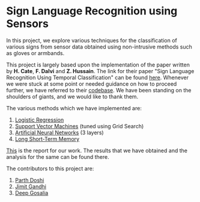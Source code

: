 # Sign Language Recognition using Sensors
In this project, we explore various techniques for the classification of various signs from sensor data obtained using non-intrusive methods such as gloves or armbands.

This project is largely based upon the implementation of the paper written by **H. Cate**, **F. Dalvi** and **Z. Hussain**. The link for their paper "Sign Language Recognition Using Temporal Classification" can be found [here](https://arxiv.org/abs/1701.01875#). Whenever we were stuck at some point or needed guidance on how to proceed further, we have referred to their [codebase](https://github.com/fdalvi/ASLtoSpeech). We have been standing on the shoulders of giants, and we would like to thank them.

The various methods which we have implemented are:
1) [Logistic Regression](https://github.com/arsenal-2004/ml-mini-project/blob/master/logistic_regression.ipynb)
2) [Support Vector Machines](https://github.com/arsenal-2004/ml-mini-project/blob/master/svm.ipynb) (tuned using Grid Search)
3) [Artificial Neural Networks](https://github.com/arsenal-2004/ml-mini-project/blob/master/simple_neural.ipynb) (3 layers)
4) [Long Short-Term Memory](https://github.com/arsenal-2004/ml-mini-project/blob/master/lstm.ipynb)

[This](https://docs.google.com/document/d/1fEc0GqhpSC-FLvwmb1FlhJTgknsimgnRUur65X9nfRg/edit?usp=sharing) is the report for our work. The results that we have obtained and the analysis for the same can be found there.

The contributors to this project are:
1) [Parth Doshi](https://github.com/arsenal-2004)
2) [Jimit Gandhi](https://github.com/jimitgandhi)
3) [Deep Gosalia](https://github.com/deepgosalia1)
